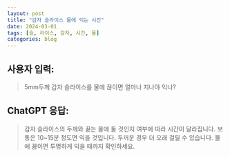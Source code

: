 ```yaml
---
layout: post
title: "감자 슬라이스 물에 익는 시간"
date: 2024-03-01
tags: [슬, 라이스, 감자, 시간, 물]
categories: blog
---
```


## 사용자 입력:
> 5mm두께 감자 슬라이스를 물에 끊이면 얼마나 지나야 익나?

## ChatGPT 응답:
> 감자 슬라이스의 두께와 끓는 물에 둘 것인지 여부에 따라 시간이 달라집니다. 보통은 10~15분 정도면 익을 것입니다. 두꺼운 경우 더 오래 걸릴 수 있습니다. 물에 끓이면 투명하게 익을 때까지 확인하세요.

